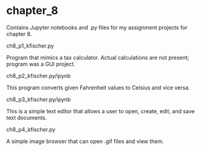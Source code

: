 # chapter_8

Contains Jupyter notebooks and .py files for 
my assignment projects for chapter 8.


ch8_p1_kfischer.py

Program that mimics a tax calculator. Actual calculations are not present; program was a GUI project.
  
  
ch8_p2_kfischer.py/ipynb

This program converts given Fahrenheit values to Celsius
and vice versa.


ch8_p3_kfischer.py/ipynb

This is a simple text editor that allows a user to 
open, create, edit, and save text documents.


ch8_p4_kfischer.py

A simple image browser that can open .gif files
and view them. 
